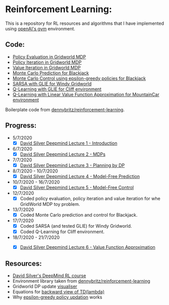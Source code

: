 # Reinforcement Learning:
This is a repository for RL resources and algorithms that I have implemented using [openAI's gym](https://github.com/openai/gym) environment.

## Code:

* [Policy Evaluation in Gridworld MDP](https://github.com/sid-sr/reinforcement-learning/blob/master/code/Policy%20Evaluation.ipynb)
* [Policy Iteration in Gridworld MDP](https://github.com/sid-sr/reinforcement-learning/blob/master/code/Policy%20Iteration.ipynb)
* [Value Iteration in Gridworld MDP](https://github.com/sid-sr/reinforcement-learning/blob/master/code/Value%20Iteration.ipynb)
* [Monte Carlo Prediction for Blackjack](https://github.com/sid-sr/reinforcement-learning/blob/master/code/MC%20Prediction.ipynb)
* [Monte Carlo Control using epsilon-greedy policies for Blackjack](https://github.com/sid-sr/reinforcement-learning/blob/master/code/MC%20Control%20with%20Epsilon-Greedy%20Policies.ipynb)
* [SARSA with GLIE for Windy Gridworld](https://github.com/sid-sr/reinforcement-learning/blob/master/code/SARSA.ipynb)
* [Q-Learning with GLIE for Cliff environment](https://github.com/sid-sr/reinforcement-learning/blob/master/code/Q-Learning.ipynb)
* [Q-Learning with Linear Value Function Approximation for MountainCar environment](https://github.com/sid-sr/reinforcement-learning/blob/master/code/Q-Learning%20with%20Value%20Function%20Approximation.ipynb)

Boilerplate code from [dennybritz/reinforcement-learning](https://github.com/dennybritz/reinforcement-learning/). 

## Progress:
* 5/7/2020
    - [x] [David Silver Deepmind Lecture 1 - Introduction](https://youtu.be/2pWv7GOvuf0)
* 6/7/2020
    - [x] [David Silver Deepmind Lecture 2 - MDPs](https://youtu.be/lfHX2hHRMVQ)
* 7/7/2020
    - [x] [David Silver Deepmind Lecture 3 - Planning by DP](https://youtu.be/Nd1-UUMVfz4)
* 8/7/2020 - 10/7/2020
    - [x] [David Silver Deepmind Lecture 4 - Model-Free Prediction](https://youtu.be/PnHCvfgC_ZA)
* 10/7/2020 - 16/7/2020
    - [x] [David Silver Deepmind Lecture 5 - Model-Free Control](https://youtu.be/0g4j2k_Ggc4)    
* 12/7/2020
    - [x] Coded policy evaluation, policy iteration and value iteration for whe GridWorld MDP toy problem.
* 13/7/2020
	- [x] Coded Monte Carlo prediction and control for Blackjack.
* 17/7/2020
    - [x] Coded SARSA (and tested GLIE) for Windy Gridworld. 
    - [x] Coded Q-Learning for Cliff environment.
* 18/7/2020 - 21/7/2020
    - [x] [David Silver Deepmind Lecture 6 - Value Function Approximation](https://youtu.be/UoPei5o4fps)


## Resources:
* [David Silver's DeepMind RL course](https://www.youtube.com/watch?v=2pWv7GOvuf0&list=PLqYmG7hTraZDM-OYHWgPebj2MfCFzFObQ)
* Environment library taken from [dennybritz/reinforcement-learning](https://github.com/dennybritz/reinforcement-learning/)
* Gridworld DP update [visualiser](https://cs.stanford.edu/people/karpathy/reinforcejs/gridworld_dp.html)
* Equations for [backward view of TD(lambda)](http://incompleteideas.net/book/first/ebook/node75.html)
* Why [epsilon-greedy policy updation](https://stats.stackexchange.com/questions/248131/epsilon-greedy-policy-improvement/304406#304406) works

